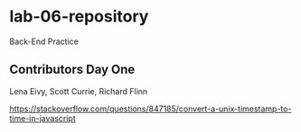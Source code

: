 # lab-06-repository

Back-End Practice

## Contributors Day One
Lena Eivy, Scott Currie, Richard Flinn

https://stackoverflow.com/questions/847185/convert-a-unix-timestamp-to-time-in-javascript